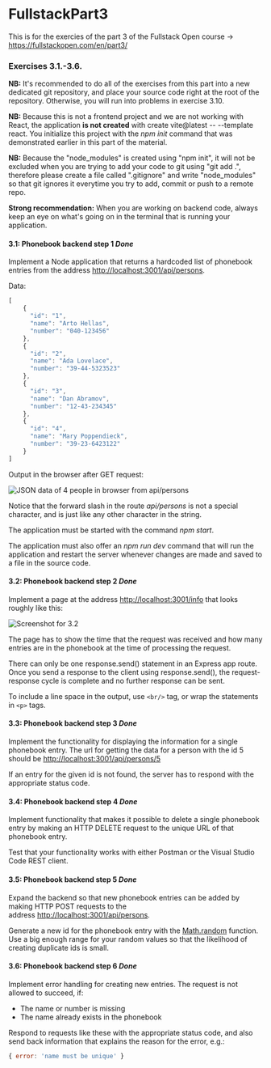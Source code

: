 # FullstackPart3
 This is for the exercies of the part 3 of the Fullstack Open course -> https://fullstackopen.com/en/part3/

### Exercises 3.1.-3.6. 

**NB:** It's recommended to do all of the exercises from this part into a new dedicated git repository, and place your source code right at the root of the repository. Otherwise, you will run into problems in exercise 3.10.

**NB:** Because this is not a frontend project and we are not working with React, the application **is not created** with create vite@latest -- --template react. You initialize this project with the _npm init_ command that was demonstrated earlier in this part of the material.

**NB:** Because the "node_modules" is created using "npm init", it will not be excluded when you are trying to add your code to git using "git add .", therefore please create a file called ".gitignore" and write "node_modules" so that git ignores it everytime you try to add, commit or push to a remote repo.

**Strong recommendation:** When you are working on backend code, always keep an eye on what's going on in the terminal that is running your application.

#### 3.1: Phonebook backend step 1 *Done*

Implement a Node application that returns a hardcoded list of phonebook entries from the address [http://localhost:3001/api/persons](http://localhost:3001/api/persons).

Data:

```js
[
    { 
      "id": "1",
      "name": "Arto Hellas", 
      "number": "040-123456"
    },
    { 
      "id": "2",
      "name": "Ada Lovelace", 
      "number": "39-44-5323523"
    },
    { 
      "id": "3",
      "name": "Dan Abramov", 
      "number": "12-43-234345"
    },
    { 
      "id": "4",
      "name": "Mary Poppendieck", 
      "number": "39-23-6423122"
    }
]
```

Output in the browser after GET request:

![JSON data of 4 people in browser from api/persons](https://fullstackopen.com/static/b9a0a7eece81829541c485fdd078f25a/5a190/22e.png)

Notice that the forward slash in the route _api/persons_ is not a special character, and is just like any other character in the string.

The application must be started with the command _npm start_.

The application must also offer an _npm run dev_ command that will run the application and restart the server whenever changes are made and saved to a file in the source code.

#### 3.2: Phonebook backend step 2 *Done*

Implement a page at the address [http://localhost:3001/info](http://localhost:3001/info) that looks roughly like this:

![Screenshot for 3.2](https://fullstackopen.com/static/26383e4e706a7f89c140690121be2ea1/5a190/23x.png)

The page has to show the time that the request was received and how many entries are in the phonebook at the time of processing the request.

There can only be one response.send() statement in an Express app route. Once you send a response to the client using response.send(), the request-response cycle is complete and no further response can be sent.

To include a line space in the output, use `<br/>` tag, or wrap the statements in `<p>` tags.

#### 3.3: Phonebook backend step 3 *Done*

Implement the functionality for displaying the information for a single phonebook entry. The url for getting the data for a person with the id 5 should be [http://localhost:3001/api/persons/5](http://localhost:3001/api/persons/5)

If an entry for the given id is not found, the server has to respond with the appropriate status code.

#### 3.4: Phonebook backend step 4 *Done*

Implement functionality that makes it possible to delete a single phonebook entry by making an HTTP DELETE request to the unique URL of that phonebook entry.

Test that your functionality works with either Postman or the Visual Studio Code REST client.

#### 3.5: Phonebook backend step 5 *Done*

Expand the backend so that new phonebook entries can be added by making HTTP POST requests to the address [http://localhost:3001/api/persons](http://localhost:3001/api/persons).

Generate a new id for the phonebook entry with the [Math.random](https://developer.mozilla.org/en-US/docs/Web/JavaScript/Reference/Global_Objects/Math/random) function. Use a big enough range for your random values so that the likelihood of creating duplicate ids is small.

#### 3.6: Phonebook backend step 6 *Done*

Implement error handling for creating new entries. The request is not allowed to succeed, if:

- The name or number is missing
- The name already exists in the phonebook

Respond to requests like these with the appropriate status code, and also send back information that explains the reason for the error, e.g.:

```js
{ error: 'name must be unique' }
```
